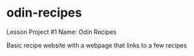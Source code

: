 # odin-recipes

Lesson Project #1
Name: Odin Recipes

Basic recipe website with a webpage that links to a few recipes

